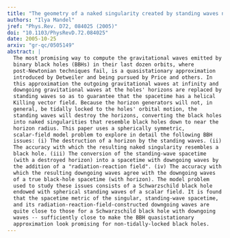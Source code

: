 ```yaml
---
title: "The geometry of a naked singularity created by standing waves near a Schwarzschild horizon, and its application to the binary black hole problem"
authors: "Ilya Mandel"
jref: "Phys.Rev. D72, 084025 (2005)"
doi: "10.1103/PhysRevD.72.084025"
date: 2005-10-25
arxiv: "gr-qc/0505149"
abstract: |
  The most promising way to compute the gravitational waves emitted by
  binary black holes (BBHs) in their last dozen orbits, where
  post-Newtonian techniques fail, is a quasistationary approximation
  introduced by Detweiler and being pursued by Price and others. In
  this approximation the outgoing gravitational waves at infinity and
  downgoing gravitational waves at the holes' horizons are replaced by
  standing waves so as to guarantee that the spacetime has a helical
  Killing vector field. Because the horizon generators will not, in
  general, be tidally locked to the holes' orbital motion, the
  standing waves will destroy the horizons, converting the black holes
  into naked singularities that resemble black holes down to near the
  horizon radius. This paper uses a spherically symmetric,
  scalar-field model problem to explore in detail the following BBH
  issues: (i) The destruction of a horizon by the standing waves. (ii)
  The accuracy with which the resulting naked singularity resembles a
  black hole. (iii) The conversion of the standing-wave spacetime
  (with a destroyed horizon) into a spacetime with downgoing waves by
  the addition of a "radiation-reaction field". (iv) The accuracy with
  which the resulting downgoing waves agree with the downgoing waves
  of a true black-hole spacetime (with horizon). The model problem
  used to study these issues consists of a Schwarzschild black hole
  endowed with spherical standing waves of a scalar field. It is found
  that the spacetime metric of the singular, standing-wave spacetime,
  and its radiation-reaction-field-constructed downgoing waves are
  quite close to those for a Schwarzschild black hole with downgoing
  waves -- sufficiently close to make the BBH quasistationary
  approximation look promising for non-tidally-locked black holes.
---
```

